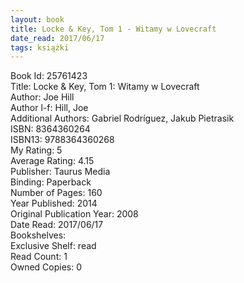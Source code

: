 ```yaml
---
layout: book
title: Locke & Key, Tom 1 - Witamy w Lovecraft
date_read: 2017/06/17
tags: książki
---
```


Book Id: 25761423<br />
Title: Locke & Key, Tom 1: Witamy w Lovecraft<br />
Author: Joe Hill<br />
Author l-f: Hill, Joe<br />
Additional Authors: Gabriel Rodríguez, Jakub Pietrasik<br />
ISBN: 8364360264<br />
ISBN13: 9788364360268<br />
My Rating: 5<br />
Average Rating: 4.15<br />
Publisher: Taurus Media<br />
Binding: Paperback<br />
Number of Pages: 160<br />
Year Published: 2014<br />
Original Publication Year: 2008<br />
Date Read: 2017/06/17<br />
Bookshelves: <br />
Exclusive Shelf: read<br />
Read Count: 1<br />
Owned Copies: 0<br />


